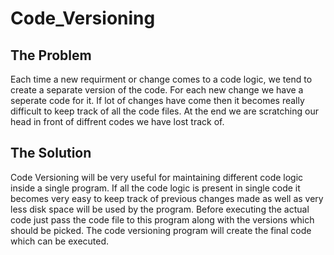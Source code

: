 # Code_Versioning                                                                                           

## The Problem
Each time a new requirment or change comes to a code logic, we tend to create a separate version of the code. For each new change we have a seperate code for it. If lot of changes have come then it becomes really difficult to keep track of all the code files. At the end we are scratching our head in front of diffrent codes we have lost track of.

## The Solution
Code Versioning will be very useful for maintaining different code logic inside a single program. If all the code logic is present in single code it becomes very easy to keep track of previous changes made as well as very less  disk space will be used by the program. Before executing the actual code just pass the code file to this program along with the versions which should be picked. The code versioning program will create the final code which can be executed.


